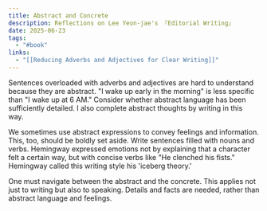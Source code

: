 ```yaml
---
title: Abstract and Concrete
description: Reflections on Lee Yeon-jae's 『Editorial Writing』
date: 2025-06-23
tags:
  - "#book"
links:
  - "[[Reducing Adverbs and Adjectives for Clear Writing]]"
---
```

Sentences overloaded with adverbs and adjectives are hard to understand because they are abstract. "I wake up early in the morning" is less specific than "I wake up at 6 AM." Consider whether abstract language has been sufficiently detailed. I also complete abstract thoughts by writing in this way.

We sometimes use abstract expressions to convey feelings and information. This, too, should be boldly set aside. Write sentences filled with nouns and verbs. Hemingway expressed emotions not by explaining that a character felt a certain way, but with concise verbs like "He clenched his fists." Hemingway called this writing style his 'iceberg theory.'

One must navigate between the abstract and the concrete. This applies not just to writing but also to speaking. Details and facts are needed, rather than abstract language and feelings.
